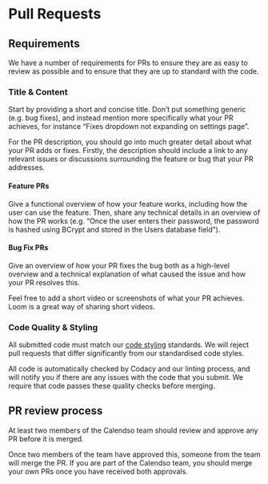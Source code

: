 # Pull Requests

## Requirements
We have a number of requirements for PRs to ensure they are as easy to review as possible and to ensure that they are up to standard with the code.

### Title & Content
Start by providing a short and concise title. Don’t put something generic (e.g. bug fixes), and instead mention more specifically what your PR achieves, for instance “Fixes dropdown not expanding on settings page”.

For the PR description, you should go into much greater detail about what your PR adds or fixes. Firstly, the description should include a link to any relevant issues or discussions surrounding the feature or bug that your PR addresses.

#### Feature PRs
Give a functional overview of how your feature works, including how the user can use the feature. Then, share any technical details in an overview of how the PR works (e.g. “Once the user enters their password, the password is hashed using BCrypt and stored in the Users database field”).
#### Bug Fix PRs
Give an overview of how your PR fixes the bug both as a high-level overview and a technical explanation of what caused the issue and how your PR resolves this.

Feel free to add a short video or screenshots of what your PR achieves. Loom is a great way of sharing short videos.

### Code Quality & Styling
All submitted code must match our [code styling](/docs/code-styling) standards. We will reject pull requests that differ significantly from our standardised code styles.

All code is automatically checked by Codacy and our linting process, and will notify you if there are any issues with the code that you submit. We require that code passes these quality checks before merging.

## PR review process
At least two members of the Calendso team should review and approve any PR before it is merged.

Once two members of the team have approved this, someone from the team will merge the PR. If you are part of the Calendso team, you should merge your own PRs once you have received both approvals.